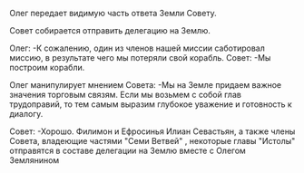 Олег передает видимую часть ответа Земли Совету.

Совет собирается отправить делегацию на Землю.

Олег:
-К сожалению, один из членов нашей миссии саботировал миссию, в результате чего мы потеряли свой корабль.
Совет:
-Мы построим корабли.

Олег манипулирует мнением Совета:
-Мы на Земле придаем важное значения торговым связям. Если мы возьмем с собой глав трудоправий, то тем самым выразим глубокое уважение и готовность к диалогу.

Совет:
-Хорошо. Филимон и Ефросинья Илиан Севастьян, а также члены Совета, владеющие частями "Семи Ветвей" , некоторые главы "Истолы" отправятся в составе делегации на Землю вместе с Олегом Землянином